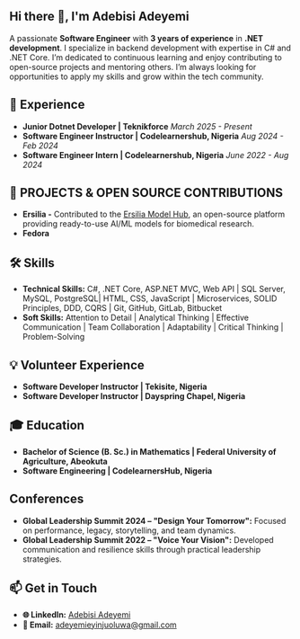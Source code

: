 ## Hi there 👋, I'm Adebisi Adeyemi
A passionate **Software Engineer** with **3 years of experience** in **.NET development**. I specialize in backend development with expertise in C# and .NET Core. I’m dedicated to continuous learning and enjoy contributing to open-source projects and mentoring others. I’m always looking for opportunities to apply my skills and grow within the tech community.


## 💼 Experience
- **Junior Dotnet Developer | Teknikforce**  _March 2025 - Present_
- **Software Engineer Instructor | Codelearnershub, Nigeria**  _Aug 2024 - Feb 2024_    
- **Software Engineer Intern | Codelearnershub, Nigeria**   _June 2022 - Aug 2024_  
  
## 🚀 PROJECTS & OPEN SOURCE CONTRIBUTIONS
- **Ersilia -**  Contributed to the [Ersilia Model Hub](https://github.com/ersilia-os/ersilia), an open-source platform providing ready-to-use AI/ML models for biomedical research.
- **Fedora**
  
## 🛠️ Skills  
- **Technical Skills:** C#, .NET Core, ASP.NET MVC, Web API | SQL Server, MySQL, PostgreSQL| HTML, CSS, JavaScript | Microservices, SOLID Principles, DDD, CQRS | Git, GitHub, GitLab, Bitbucket
- **Soft Skills:** Attention to Detail | Analytical Thinking | Effective Communication | Team Collaboration | Adaptability | Critical Thinking  | Problem-Solving    

## 💡  Volunteer Experience
- **Software Developer Instructor | Tekisite, Nigeria** 
- **Software Developer Instructor | Dayspring Chapel, Nigeria**
  
## 🎓 Education
- **Bachelor of Science (B. Sc.) in Mathematics | Federal University of Agriculture, Abeokuta**
- **Software Engineering |  CodelearnersHub, Nigeria** 

## Conferences
- **Global Leadership Summit 2024 – "Design Your Tomorrow":** Focused on performance,
legacy, storytelling, and team dynamics.
- **Global Leadership Summit 2022 – "Voice Your Vision":** Developed communication and
resilience skills through practical leadership strategies.


## 📫 Get in Touch
- **🌐 LinkedIn:** [Adebisi Adeyemi](https://www.linkedin.com/in/adebisi-adeyemi-1642ba211/)
- **📧 Email:** [adeyemieyinjuoluwa@gmail.com](mailto:adeyemieyinjuoluwa@gmail.com)
  

<!--
**adebisi4145/adebisi4145** is a ✨ _special_ ✨ repository because its `README.md` (this file) appears on your GitHub profile.

Here are some ideas to get you started:

- 🔭 I’m currently working on ...
- 🌱 I’m currently learning ...
- 👯 I’m looking to collaborate on ...
- 🤔 I’m looking for help with ...
- 💬 Ask me about ...
- 📫 How to reach me: ...
- 😄 Pronouns: ...
- ⚡ Fun fact: ...
-->
